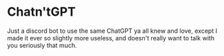 # Chatn'tGPT

Just a discord bot to use the same ChatGPT ya all knew and love, except I made it ever so slightly more useless, and doesn't really want to talk with you seriously that much.
